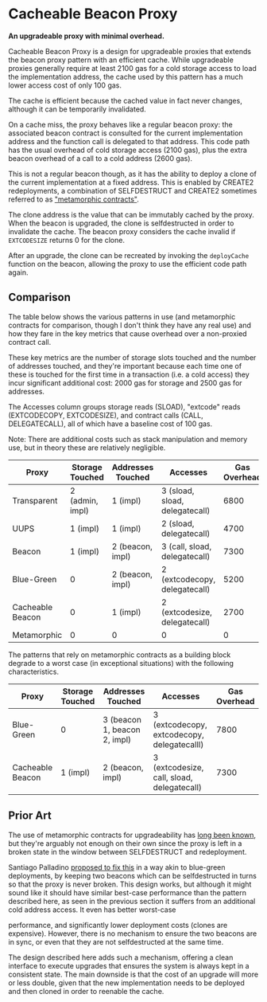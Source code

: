 # Cacheable Beacon Proxy

**An upgradeable proxy with minimal overhead.**

Cacheable Beacon Proxy is a design for upgradeable proxies that extends the
beacon proxy pattern with an efficient cache. While upgradeable proxies
generally require at least 2100 gas for a cold storage access to load the
implementation address, the cache used by this pattern has a much lower access
cost of only 100 gas.

The cache is efficient because the cached value in fact never changes, although
it can be temporarily invalidated.

On a cache miss, the proxy behaves like a regular beacon proxy: the associated
beacon contract is consulted for the current implementation address and the
function call is delegated to that address. This code path has the usual
overhead of cold storage access (2100 gas), plus the extra beacon overhead of a
call to a cold address (2600 gas).

This is not a regular beacon though, as it has the ability to deploy a clone of
the current implementation at a fixed address. This is enabled by CREATE2
redeployments, a combination of SELFDESTRUCT and CREATE2 sometimes referred to
as ["metamorphic contracts"].

["metamorphic contracts"]: https://medium.com/@0age/the-promise-and-the-peril-of-metamorphic-contracts-9eb8b8413c5e

The clone address is the value that can be immutably cached by the proxy. When
the beacon is upgraded, the clone is selfdestructed in order to invalidate the
cache. The beacon proxy considers the cache invalid if `EXTCODESIZE` returns 0
for the clone.

After an upgrade, the clone can be recreated by invoking the `deployCache`
function on the beacon, allowing the proxy to use the efficient code path
again.

## Comparison

The table below shows the various patterns in use (and metamorphic contracts
for comparison, though I don't think they have any real use) and how they fare
in the key metrics that cause overhead over a non-proxied contract call.

These key metrics are the number of storage slots touched and the number of
addresses touched, and they're important because each time one of these is
touched for the first time in a transaction (i.e. a cold access) they incur
significant additional cost: 2000 gas for storage and 2500 gas for addresses.

The Accesses column groups storage reads (SLOAD), "extcode" reads (EXTCODECOPY,
EXTCODESIZE), and contract calls (CALL, DELEGATECALL), all of which have a
baseline cost of 100 gas.

Note: There are additional costs such as stack manipulation and memory use, but
in theory these are relatively negligible.

| Proxy            | Storage Touched | Addresses Touched | Accesses                       | Gas Overhead |
|------------------|-----------------|-------------------|--------------------------------|--------------|
| Transparent      | 2 (admin, impl) | 1 (impl)          | 3 (sload, sload, delegatecall) | 6800         |
| UUPS             | 1 (impl)        | 1 (impl)          | 2 (sload, delegatecall)        | 4700         |
| Beacon           | 1 (impl)        | 2 (beacon, impl)  | 3 (call, sload, delegatecall)  | 7300         |
| Blue-Green       | 0               | 2 (beacon, impl)  | 2 (extcodecopy, delegatecall)  | 5200         |
| Cacheable Beacon | 0               | 1 (impl)          | 2 (extcodesize, delegatecall)  | 2700         |
| Metamorphic      | 0               | 0                 | 0                              | 0            |

The patterns that rely on metamorphic contracts as a building block degrade to
a worst case (in exceptional situations) with the following characteristics.

| Proxy            | Storage Touched | Addresses Touched            | Accesses                                    | Gas Overhead |
|------------------|-----------------|------------------------------|---------------------------------------------|--------------|
| Blue-Green       | 0               | 3 (beacon 1, beacon 2, impl) | 3 (extcodecopy, extcodecopy, delegatecalll) | 7800         |
| Cacheable Beacon | 1 (impl)        | 2 (beacon, impl)             | 3 (extcodesize, call, sload, delegatecall)  | 7300         |

## Prior Art

The use of metamorphic contracts for upgradeability has [long been known], but
they're arguably not enough on their own since the proxy is left in a broken
state in the window between SELFDESTRUCT and redeployment.

[long been known]: https://medium.com/@jason.carver/defend-against-wild-magic-in-the-next-ethereum-upgrade-b008247839d2

Santiago Palladino [proposed to fix this] in a way akin to blue-green
deployments, by keeping two beacons which can be selfdestructed in turns so
that the proxy is never broken. This design works, but although it might sound
like it should have similar best-case performance than the pattern described
here, as seen in the previous section it suffers from an additional cold address access. It even has better worst-case

performance, and significantly lower deployment costs (clones are expensive).
However, there is no mechanism to ensure the two beacons are in sync, or even
that they are not selfdestructed at the same time.

[proposed to fix this]: https://github.com/spalladino/ethereum-upgrade-storage-free/

The design described here adds such a mechanism, offering a clean interface to
execute upgrades that ensures the system is always kept in a consistent state.
The main downside is that the cost of an upgrade will more or less double,
given that the new implementation needs to be deployed and then cloned in order
to reenable the cache.
